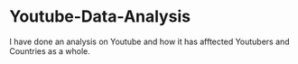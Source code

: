 # Youtube-Data-Analysis

I have done an analysis on Youtube and how it has afftected Youtubers and Countries as a whole. 
